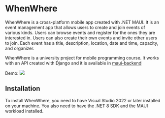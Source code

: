 # WhenWhere

WhenWhere is a cross-platform mobile app created with .NET MAUI. It is an event management app that allows users to create and join events of various kinds. Users can browse events and register for the ones they are interested in. Users can also create their own events and invite other users to join. Each event has a title, description, location, date and time, capacity, and organizer.

WhenWhere is a university project for mobile programming course. It works with an API created with Django and it is available in [maui-backend](https://github.com/Ehsanmelm/maui-backend.git)<br> 

Demo:
![](./Demo.gif)


## Installation

To install WhenWhere, you need to have Visual Studio 2022 or later installed on your machine. You also need to have the .NET 8 SDK and the MAUI workload installed. 
